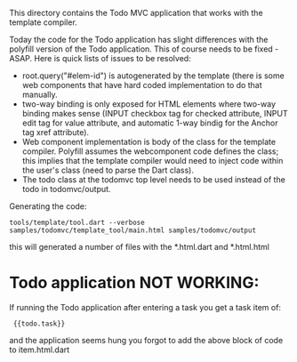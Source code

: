 This directory contains the Todo MVC application that works with the template
compiler.

Today the code for the Todo application has slight differences with the polyfill
version of the Todo application.  This of course needs to be fixed - ASAP.
Here is quick lists of issues to be resolved:

  - root.query("#elem-id") is autogenerated by the template (there is some web
    components that have hard coded implementation to do that manually.
  - two-way binding is only exposed for HTML elements where two-way binding
    makes sense (INPUT checkbox tag for checked attribute, INPUT edit tag for
    value attribute,  and automatic 1-way bindig for the Anchor tag xref
    attribute).
  - Web component implementation is body of the class for the template compiler.
    Polyfill assumes the webcomponent code defines the class; this implies that
    the template compiler would need to inject code within the user's class
    (need to parse the Dart class).
  - The todo class at the todomvc top level needs to be used instead of the
    todo in todomvc/output.

Generating the code:

    tools/template/tool.dart --verbose samples/todomvc/template_tool/main.html samples/todomvc/output

this will generated a number of files with the *.html.dart and *.html.html


Todo application NOT WORKING:
=============================

If running the Todo application after entering a task you get a task item of:

     {{todo.task}}

and the application seems hung you forgot to add the above block of code to
item.html.dart
